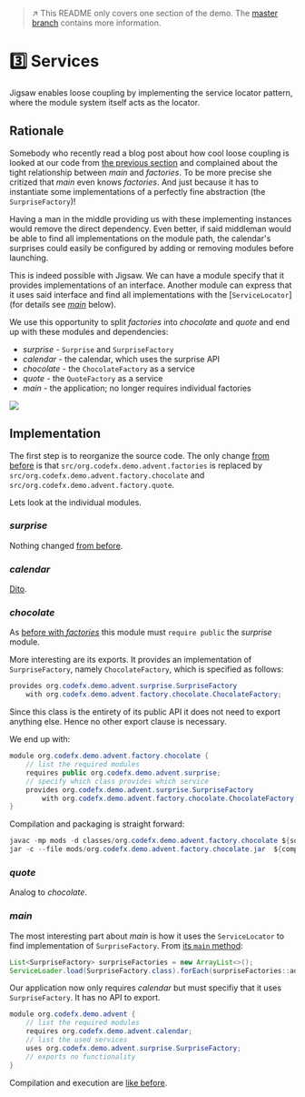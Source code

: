 > :arrow_upper_right: This README only covers one section of the demo.
> The [master branch](https://github.com/CodeFX-org/demo-jigsaw-advent-calendar/tree/master) contains more information.

# :three: Services

Jigsaw enables loose coupling by implementing the service locator pattern, where the module system itself acts as the locator.

## Rationale

Somebody who recently read a blog post about how cool loose coupling is looked at our code from [the previous section](https://github.com/CodeFX-org/demo-jigsaw-advent-calendar/tree/02-splitting-into-modules) and complained about the tight relationship between _main_ and _factories_.
To be more precise she critized that _main_ even knows _factories_.
And just because it has to instantiate some implementations of a perfectly fine abstraction (the `SurpriseFactory`)!

Having a man in the middle providing us with these implementing instances would remove the direct dependency.
Even better, if said middleman would be able to find all implementations on the module path, the calendar's surprises could easily be configured by adding or removing modules before launching.

This is indeed possible with Jigsaw.
We can have a module specify that it provides implementations of an interface.
Another module can express that it uses said interface and find all implementations with the [`ServiceLocator`] (for details see [_main_](#main) below).

We use this opportunity to split _factories_ into _chocolate_ and _quote_ and end up with these modules and dependencies:

* _surprise_ - `Surprise` and `SurpriseFactory`
* _calendar_ - the calendar, which uses the surprise API
* _chocolate_ - the `ChocolateFactory` as a service
* _quote_ - the `QuoteFactory`  as a service
* _main_ - the application; no longer requires individual factories

<img src="http://yuml.me/b392c5b0.png"></img>
<!-- // http://yuml.me/edit/b392c5b0
[surprise{bg:green}]
[note:SurpriseFactory{bg:limegreen}]<exposes-[surprise]
[chocolate{bg:blue}]-<>[note:SurpriseFactory]
[quote{bg:blue}]-<>[note:SurpriseFactory]
[calendar{bg:yellow}]->[surprise]
[main{bg:red}]-uses>[note:SurpriseFactory]
[main]->[calendar]
-->

## Implementation

The first step is to reorganize the source code.
The only change [from before](https://github.com/CodeFX-org/demo-jigsaw-advent-calendar/tree/02-splitting-into-modules#implementation) is that `src/org.codefx.demo.advent.factories` is replaced by `src/org.codefx.demo.advent.factory.chocolate` and `src/org.codefx.demo.advent.factory.quote`.

Lets look at the individual modules.

### _surprise_

Nothing changed [from before](https://github.com/CodeFX-org/demo-jigsaw-advent-calendar/tree/02-splitting-into-modules#surprise).

### _calendar_

[Dito](https://github.com/CodeFX-org/demo-jigsaw-advent-calendar/tree/02-splitting-into-modules#calendar).

### _chocolate_

As [before with _factories_](https://github.com/CodeFX-org/demo-jigsaw-advent-calendar/tree/02-splitting-into-modules#factories) this module must `require public` the _surprise_ module.

More interesting are its exports.
It provides an implementation of `SurpriseFactory`, namely `ChocolateFactory`, which is specified as follows:

```java
provides org.codefx.demo.advent.surprise.SurpriseFactory
	with org.codefx.demo.advent.factory.chocolate.ChocolateFactory;
```

Since this class is the entirety of its public API it does not need to export anything else.
Hence no other export clause is necessary.

We end up with:

```java
module org.codefx.demo.advent.factory.chocolate {
	// list the required modules
	requires public org.codefx.demo.advent.surprise;
	// specify which class provides which service
	provides org.codefx.demo.advent.surprise.SurpriseFactory
		with org.codefx.demo.advent.factory.chocolate.ChocolateFactory;
}
```

Compilation and packaging is straight forward:

```java
javac -mp mods -d classes/org.codefx.demo.advent.factory.chocolate ${source files}
jar -c --file mods/org.codefx.demo.advent.factory.chocolate.jar  ${compiled class files}
```

### _quote_

Analog to _chocolate_.

### _main_

The most interesting part about _main_ is how it uses the `ServiceLocator` to find implementation of `SurpriseFactory`.
From [its `main` method](https://github.com/CodeFX-org/demo-jigsaw-advent-calendar/blob/03-services/src/org.codefx.demo.advent/org/codefx/demo/advent/Main.java#L13-L14):

```java
List<SurpriseFactory> surpriseFactories = new ArrayList<>();
ServiceLoader.load(SurpriseFactory.class).forEach(surpriseFactories::add);
```

Our application now only requires _calendar_ but must specifiy that it uses `SurpriseFactory`.
It has no API to export.

```java
module org.codefx.demo.advent {
	// list the required modules
	requires org.codefx.demo.advent.calendar;
	// list the used services
	uses org.codefx.demo.advent.surprise.SurpriseFactory;
	// exports no functionality
}
```

Compilation and execution are [like before](https://github.com/CodeFX-org/demo-jigsaw-advent-calendar/tree/02-splitting-into-modules#main).
